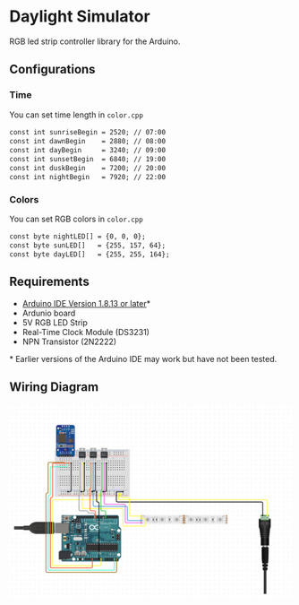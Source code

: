 # Daylight Simulator

RGB led strip controller library for the Arduino. 

## Configurations
### Time

You can set time length in `color.cpp`

	const int sunriseBegin = 2520; // 07:00
	const int dawnBegin    = 2880; // 08:00
	const int dayBegin     = 3240; // 09:00
	const int sunsetBegin  = 6840; // 19:00
	const int duskBegin    = 7200; // 20:00
	const int nightBegin   = 7920; // 22:00
	
### Colors
You can set RGB colors  in `color.cpp`

	const byte nightLED[] = {0, 0, 0};
	const byte sunLED[]   = {255, 157, 64};
	const byte dayLED[]   = {255, 255, 164};

## Requirements

* [Arduino IDE Version 1.8.13 or later](http://www.arduino.cc/en/Main/Software)* 
* Ardunio board
* 5V RGB LED Strip
* Real-Time Clock Module (DS3231)
* NPN Transistor (2N2222)

\* Earlier versions of the Arduino IDE may work but have not been tested.

## Wiring Diagram

![](https://raw.githubusercontent.com/kozmixb/daylight_simulator/master/wiring.png)